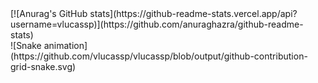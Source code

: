 <div>
   [![Anurag's GitHub stats](https://github-readme-stats.vercel.app/api?username=vlucassp)](https://github.com/anuraghazra/github-readme-stats)
</div>

<div> 
  ![Snake animation](https://github.com/vlucassp/vlucassp/blob/output/github-contribution-grid-snake.svg)
</div>
